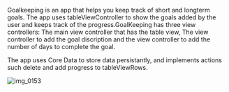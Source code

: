 Goalkeeping is an app that helps you keep track of short and longterm goals. The app uses tableViewController to show the goals added by the user and keeps track of the progress.GoalKeeping has three view controllers: The main view controller that has the table view, The view controller to add the goal discription and the view controller to add the number of days to complete the goal.


The app uses Core Data to store data persistantly, and implements actions such delete and add progress to tableViewRows.


![img_0153](https://user-images.githubusercontent.com/32113863/45191204-ef122f00-b20f-11e8-9a99-f69c64fc51f2.PNG)
